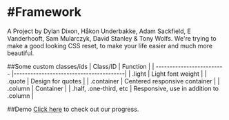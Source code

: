 #Framework
=======
A Project by Dylan Dixon, Håkon Underbakke, Adam Sackfield, E Vanderhooft, Sam Mularczyk, David Stanley & Tony Wolfs.
We're trying to make a good looking CSS reset, to make your life easier and much more beautiful.

##Some custom classes/ids
| Class/ID                  | Function                               |
| ------------------------- |----------------------------------------|
| .light                    | Light font weight                      |
| .quote                    | Design for quotes                      |
| .container                | Centered responsive container          |
| .column                   | Container                              |
| .half, .one-third, etc    | Responsive, use in addition to .column |

##Demo
[Click here](https://rawgithub.com/ibbyib/framework/master/demo.html) to check out our progress.
